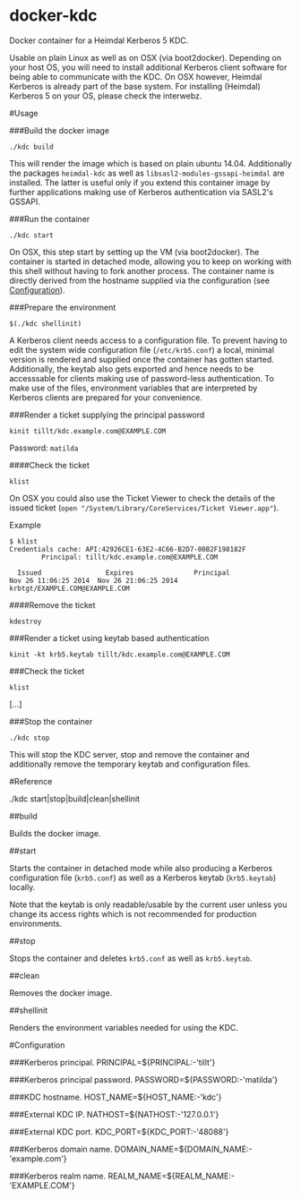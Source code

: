 docker-kdc
==========

Docker container for a Heimdal Kerberos 5 KDC.

Usable on plain Linux as well as on OSX (via boot2docker). Depending on your host OS, you will need to install additional Kerberos client software for being able to communicate with the KDC. On OSX however, Heimdal Kerberos is already part of the base system.
For installing (Heimdal) Kerberos 5 on your OS, please check the interwebz.


#Usage

###Build the docker image
```
./kdc build
```

This will render the image which is based on plain ubuntu 14.04. Additionally the packages `heimdal-kdc` as well as `libsasl2-modules-gssapi-heimdal` are installed. The latter is useful only if you extend this container image by further applications making use of Kerberos authentication via SASL2's GSSAPI.


###Run the container
```
./kdc start
```

On OSX, this step start by setting up the VM (via boot2docker). The container is started in detached mode, allowing you to keep on working with this shell without having to fork another process. The container name is directly derived from the hostname supplied via the configuration (see [Configuration](#Configuration)).


###Prepare the environment
```
$(./kdc shellinit)
```

A Kerberos client needs access to a configuration file. To prevent having to edit the system wide configuration file (`/etc/krb5.conf`) a local, minimal version is rendered and supplied once the container has gotten started. Additionally, the keytab also gets exported and hence needs to be accesssable for clients making use of password-less authentication. To make use of the files, environment variables that are interpreted by Kerberos clients are prepared for your convenience.


###Render a ticket supplying the principal password
```
kinit tillt/kdc.example.com@EXAMPLE.COM
```

Password: `matilda`

####Check the ticket
```
klist
```

On OSX you could also use the Ticket Viewer to check the details of the issued ticket (`open "/System/Library/CoreServices/Ticket Viewer.app"`).

Example

```
$ klist
Credentials cache: API:42926CE1-63E2-4C66-B2D7-00B2F198182F
        Principal: tillt/kdc.example.com@EXAMPLE.COM

  Issued                Expires               Principal
Nov 26 11:06:25 2014  Nov 26 21:06:25 2014  krbtgt/EXAMPLE.COM@EXAMPLE.COM
```

####Remove the ticket
```
kdestroy
```

###Render a ticket using keytab based authentication
```
kinit -kt krb5.keytab tillt/kdc.example.com@EXAMPLE.COM
```

###Check the ticket
```
klist
```

[...]


###Stop the container
```
./kdc stop
```

This will stop the KDC server, stop and remove the container and additionally remove the temporary keytab and configuration files.

#Reference

./kdc start|stop|build|clean|shellinit

##build

Builds the docker image.

##start

Starts the container in detached mode while also producing a Kerberos configuration file (`krb5.conf`) as well as a Kerberos keytab (`krb5.keytab`) locally. 

Note that the keytab is only readable/usable by the current user unless you change its access rights which is not recommended for production environments.

##stop

Stops the container and deletes `krb5.conf` as well as `krb5.keytab`.

##clean

Removes the docker image.

##shellinit

Renders the environment variables needed for using the KDC.

#Configuration

###Kerberos principal.
PRINCIPAL=${PRINCIPAL:-'tillt'}

###Kerberos principal password.
PASSWORD=${PASSWORD:-'matilda'}

###KDC hostname.
HOST_NAME=${HOST_NAME:-'kdc'}

###External KDC IP.
NATHOST=${NATHOST:-'127.0.0.1'}

###External KDC port.
KDC_PORT=${KDC_PORT:-'48088'}

###Kerberos domain name.
DOMAIN_NAME=${DOMAIN_NAME:-'example.com'}

###Kerberos realm name.
REALM_NAME=${REALM_NAME:-'EXAMPLE.COM'}
